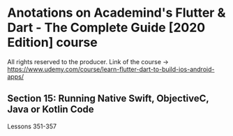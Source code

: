 # Anotations on Academind's Flutter & Dart - The Complete Guide [2020 Edition] course
All rights reserved to the producer. Link of the course -> <https://www.udemy.com/course/learn-flutter-dart-to-build-ios-android-apps/>

## Section 15: Running Native Swift, ObjectiveC, Java or Kotlin Code
Lessons 351-357
